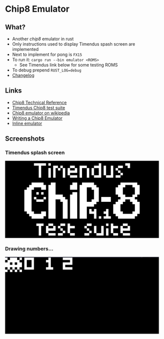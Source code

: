 # Chip8 Emulator

## What?
- Another *chip8* emulator in rust
- Only instructions used to display Timendus spash screen are implemented
- Next to implement for pong is `FX15`
- To run it: `cargo run --bin emulator <ROMS>`
    - See Timendus link below for some testing ROMS
- To debug prepend `RUST_LOG=debug`
- [Changelog](https://github.com/gthvn1/chip8-emulator/blob/master/Changelog.md)

## Links

- [Chip8 Technical Reference](http://devernay.free.fr/hacks/chip8/C8TECH10.HTM)
- [Timendus Chip8 test suite](https://github.com/Timendus/chip8-test-suite)
- [Chip8 emulator on wikipedia](https://en.wikipedia.org/wiki/CHIP-8)
- [Writing a Chip8 Emulator](http://craigthomas.ca/blog/2014/06/21/writing-a-chip-8-emulator-part-1/)
- [Inline emulator](https://chip-8.vercel.app/)

## Screenshots

### Timendus splash screen
![](https://github.com/gthvn1/chip8-emulator/blob/master/screenshots/timendus.png)

### Drawing numbers...
![](https://github.com/gthvn1/chip8-emulator/blob/master/screenshots/drawing_numbers.png)

